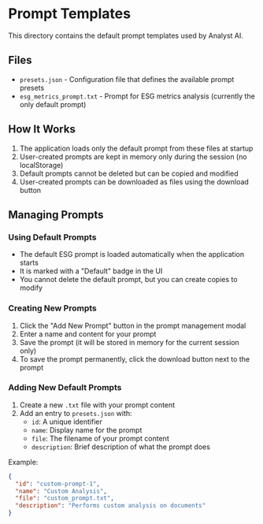 # Prompt Templates

This directory contains the default prompt templates used by Analyst AI.

## Files

- `presets.json` - Configuration file that defines the available prompt presets
- `esg_metrics_prompt.txt` - Prompt for ESG metrics analysis (currently the only default prompt)

## How It Works

1. The application loads only the default prompt from these files at startup
2. User-created prompts are kept in memory only during the session (no localStorage)
3. Default prompts cannot be deleted but can be copied and modified
4. User-created prompts can be downloaded as files using the download button

## Managing Prompts

### Using Default Prompts
- The default ESG prompt is loaded automatically when the application starts
- It is marked with a "Default" badge in the UI
- You cannot delete the default prompt, but you can create copies to modify

### Creating New Prompts
1. Click the "Add New Prompt" button in the prompt management modal
2. Enter a name and content for your prompt
3. Save the prompt (it will be stored in memory for the current session only)
4. To save the prompt permanently, click the download button next to the prompt

### Adding New Default Prompts
1. Create a new `.txt` file with your prompt content
2. Add an entry to `presets.json` with:
   - `id`: A unique identifier
   - `name`: Display name for the prompt
   - `file`: The filename of your prompt content
   - `description`: Brief description of what the prompt does

Example:
```json
{
  "id": "custom-prompt-1",
  "name": "Custom Analysis",
  "file": "custom_prompt.txt",
  "description": "Performs custom analysis on documents"
}
```